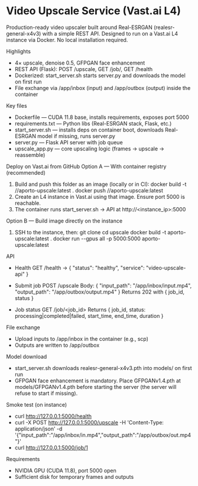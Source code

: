 # Video Upscale Service (Vast.ai L4)

Production-ready video upscaler built around Real-ESRGAN (realesr-general-x4v3) with a simple REST API. Designed to run on a Vast.ai L4 instance via Docker. No local installation required.

Highlights
- 4× upscale, denoise 0.5, GFPGAN face enhancement
- REST API (Flask): POST /upscale, GET /job/<id>, GET /health
- Dockerized: start_server.sh starts server.py and downloads the model on first run
- File exchange via /app/inbox (input) and /app/outbox (output) inside the container

Key files
- Dockerfile — CUDA 11.8 base, installs requirements, exposes port 5000
- requirements.txt — Python libs (Real-ESRGAN stack, Flask, etc.)
- start_server.sh — installs deps on container boot, downloads Real-ESRGAN model if missing, runs server.py
- server.py — Flask API server with job queue
- upscale_app.py — core upscaling logic (frames → upscale → reassemble)

Deploy on Vast.ai from GitHub
Option A — With container registry (recommended)
1) Build and push this folder as an image (locally or in CI):
   docker build -t <registry>/<user>/aporto-upscale:latest .
   docker push <registry>/<user>/aporto-upscale:latest
2) Create an L4 instance in Vast.ai using that image. Ensure port 5000 is reachable.
3) The container runs start_server.sh → API at http://<instance_ip>:5000

Option B — Build image directly on the instance
1) SSH to the instance, then:
   git clone <this repo>
   cd upscale
   docker build -t aporto-upscale:latest .
   docker run --gpus all -p 5000:5000 aporto-upscale:latest

API
- Health
  GET /health → { "status": "healthy", "service": "video-upscale-api" }

- Submit job
  POST /upscale
  Body:
  {
    "input_path": "/app/inbox/input.mp4",
    "output_path": "/app/outbox/output.mp4"
  }
  Returns 202 with { job_id, status }

- Job status
  GET /job/<job_id>
  Returns { job_id, status: processing|completed|failed, start_time, end_time, duration }

File exchange
- Upload inputs to /app/inbox in the container (e.g., scp)
- Outputs are written to /app/outbox

Model download
- start_server.sh downloads realesr-general-x4v3.pth into models/ on first run
- GFPGAN face enhancement is mandatory. Place GFPGANv1.4.pth at models/GFPGANv1.4.pth before starting the server (the server will refuse to start if missing).

Smoke test (on instance)
- curl http://127.0.0.1:5000/health
- curl -X POST http://127.0.0.1:5000/upscale -H 'Content-Type: application/json' -d '{"input_path":"/app/inbox/in.mp4","output_path":"/app/outbox/out.mp4"}'
- curl http://127.0.0.1:5000/job/1

Requirements
- NVIDIA GPU (CUDA 11.8), port 5000 open
- Sufficient disk for temporary frames and outputs
